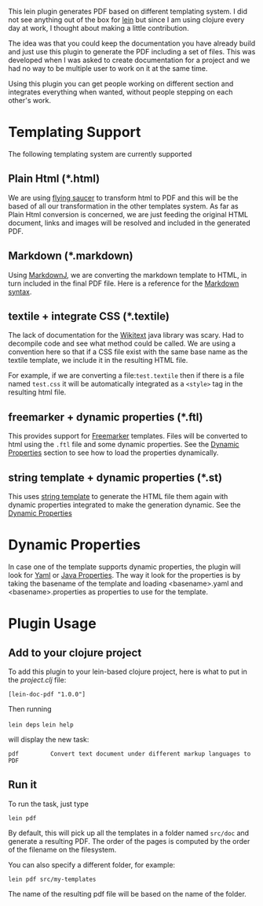 This lein plugin generates PDF based on different templating system.
I did not see anything out of the box for [lein](https://github.com/technomancy/leiningen) but since I am using clojure every day at work, I thought about making a little contribution.

The idea was that you could keep the documentation you have already build and just use this plugin to generate the PDF including a set of files.
This was developed when I was asked to create documentation for a project and we had no way to be multiple user to work on it at the same time.

Using this plugin you can get people working on different section and integrates everything when wanted, without people stepping on each other's work.

# Templating Support #

The following templating system are currently supported

## Plain Html (*.html) ## 

We are using [flying saucer](http://xhtmlrenderer.java.net/) to transform html to PDF and this will be the based of all our transformation in the other templates system. As far as Plain Html conversion is concerned, we are just feeding the original HTML document, links and images will be resolved and included in the generated PDF.

## Markdown (*.markdown) ##

Using [MarkdownJ](http://code.google.com/p/markdownj/), we are converting the markdown template to HTML, in turn included in the final PDF file.
Here is a reference for the [Markdown syntax](http://help.couch.it/Markdown_Syntax).

## textile + integrate CSS (*.textile)

The lack of documentation for the [Wikitext](http://wiki.eclipse.org/Mylyn/Incubator/WikiText) java library was scary. Had to decompile code and see what method could be called. 
We are using a convention here so that if a CSS file exist with the same base name as the textile template, we include it in the resulting HTML file.

For example, if we are converting a file:``test.textile`` then if there is a file named ``test.css`` it will be automatically integrated as a ``<style>`` tag in the resulting html file.

## freemarker + dynamic properties (*.ftl)

This provides support for [Freemarker](http://freemarker.sourceforge.net/) templates. Files will be converted to html using the ``.ftl`` file and some dynamic properties. See the [Dynamic Properties](#dp) section to see how to load the properties dynamically.

## string template + dynamic properties (*.st)

This uses [string template](http://www.stringtemplate.org/) to generate the HTML file them again with dynamic properties integrated to make the generation dynamic. See the [Dynamic Properties](#dp) 

# Dynamic Properties
<a name="dp"/>

In case one of the template supports dynamic properties,  the plugin will look for [Yaml](http://www.yaml.org/) or [Java Properties](http://download.oracle.com/javase/6/docs/api/java/util/Properties.html).
The way it look for the properties is by taking the basename of the template and loading &lt;basename>.yaml and &lt;basename>.properties as properties to use for the template.

# Plugin Usage

## Add to your clojure project

To add this plugin to your lein-based clojure project, here is what to put in the *project.clj* file:

``[lein-doc-pdf "1.0.0"]``

Then running 

``lein deps``
``lein help`` 

will display the new task:

``pdf         Convert text document under different markup languages to PDF``

## Run it
To run the task, just type

``lein pdf``

By default, this will pick up all the templates in a folder named ``src/doc`` and generate a resulting PDF. The order of the pages is computed by the order of the filename on the filesystem.

You can also specify a different folder, for example:

``lein pdf src/my-templates``

The name of the resulting pdf file will be based on the name of the folder.
